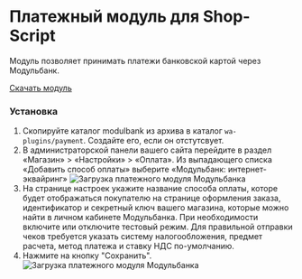 # Платежный модуль для Shop-Script

Модуль позволяет принимать платежи банковской картой через Модульбанк.

[Скачать модуль](https://github.com/modulbank-pay/modulbank-shopscript/releases/download/v2.0.0/modulbank-shortcode_2.0.0.zip)

### Установка
1. Скопируйте каталог modulbank из архива в каталог `wa-plugins/payment`. Создайте его, если он отстутсвует.
2. В администраторской панели вашего сайта перейдите в раздел «Магазин» > «Настройки» > «Оплата». Из выпадающего списка «Добавить способ оплаты» выберите «Модульбанк: интернет-эквайринг»
![Загрузка платежного модуля Модульбанка](https://modulbank-pay.github.io/screenshots/shopscript/1.png)
3. На странице настроек укажите название способа оплаты, которе будет отображаться покупателю на странице оформления заказа, идентификатор и секретный ключ вашего магазина, которые можно найти в личном кабинете Модульбанка. При необходимости включите или отключите тестовый режим.
Для правильной отправки чеков требуется указать систему налогообложения, предмет расчета, метод платежа и ставку НДС по-умолчанию.
4. Нажмите на кнопку "Сохранить".
![Загрузка платежного модуля Модульбанка](https://modulbank-pay.github.io/screenshots/shopscript/2.png)

